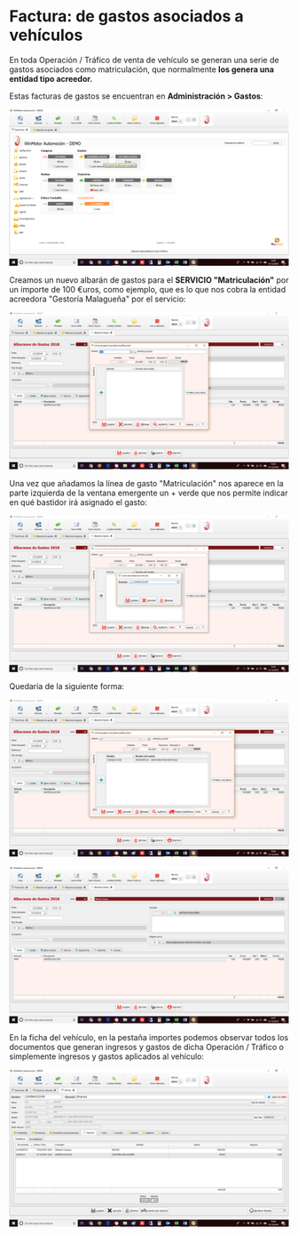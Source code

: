 # Factura: de gastos asociados a vehículos

En toda Operación / Tráfico de venta de vehículo se generan una serie de gastos asociados como matriculación, que normalmente **los genera una entidad tipo acreedor.**

Estas facturas de gastos se encuentran en **Administración &gt; Gastos**:

![](../../.gitbook/assets/image%20%2892%29.png)

Creamos un nuevo albarán de gastos para el **SERVICIO "Matriculación"** por un importe de 100 €uros, como ejemplo, que es lo que nos cobra la entidad acreedora "Gestoría Malagueña" por el servicio:

![](../../.gitbook/assets/image%20%2897%29.png)

Una vez que añadamos la línea de gasto "Matriculación" nos aparece en la parte izquierda de la ventana emergente un + verde que nos permite indicar en qué bastidor irá asignado el gasto:

![](../../.gitbook/assets/image%20%2895%29.png)

Quedaría de la siguiente forma:

![](../../.gitbook/assets/image%20%2842%29.png)

![En la parte inferior del albar&#xE1;n nos aparece la opci&#xF3;n de &quot;Facturar&quot;](../../.gitbook/assets/image%20%2884%29.png)

En la ficha del vehículo, en la pestaña importes podemos observar todos los documentos que generan ingresos y gastos de dicha Operación / Tráfico o simplemente ingresos y gastos aplicados al vehículo:

![](../../.gitbook/assets/image%20%2873%29.png)

